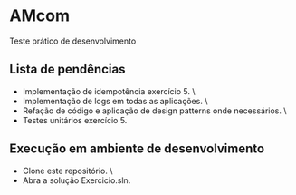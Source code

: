 # AMcom
Teste prático de desenvolvimento

## Lista de pendências

- Implementação de idempotência exercício 5. \
- Implementação de logs em todas as aplicações. \
- Refação de código e aplicação de design patterns onde necessários. \
- Testes unitários exercício 5.

## Execução em ambiente de desenvolvimento

- Clone este repositório. \
- Abra a solução Exercicio.sln.

